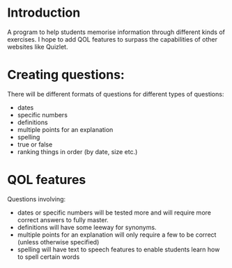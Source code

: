 # Introduction

A program to help students memorise information through different kinds of exercises. I hope to add QOL features to surpass the capabilities of other websites like Quizlet.

# Creating questions:

There will be different formats of questions for different types of questions:
- dates
- specific numbers
- definitions
- multiple points for an explanation
- spelling
- true or false
- ranking things in order (by date, size etc.)

# QOL features

Questions involving:
- dates or specific numbers will be tested more and will require more correct answers to fully master.
- definitions will have some leeway for synonyms.
- multiple points for an explanation will only require a few to be correct (unless otherwise specified)
- spelling will have text to speech features to enable students learn how to spell certain words
